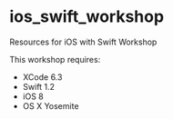 # ios_swift_workshop

Resources for iOS with Swift Workshop

This workshop requires:

- XCode 6.3
- Swift 1.2
- iOS 8
- OS X Yosemite






